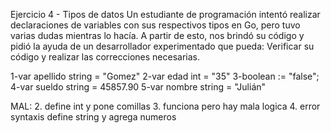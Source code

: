 Ejercicio 4 - Tipos de datos
Un estudiante de programación intentó realizar declaraciones de variables con sus respectivos tipos en Go, pero tuvo varias dudas mientras lo hacía. A partir de esto, nos brindó su código y pidió la ayuda de un desarrollador experimentado que pueda:
Verificar su código y realizar las correcciones necesarias.


  1-var apellido string = "Gomez"
  2-var edad int = "35"
  3-boolean := "false";
  4-var sueldo string = 45857.90
  5-var nombre string = "Julián"


MAL:
2. define int y pone comillas 
3. funciona pero hay mala logica 
4. error syntaxis define string y agrega numeros 
